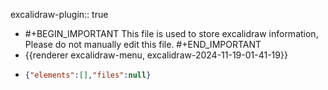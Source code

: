 excalidraw-plugin:: true

- #+BEGIN_IMPORTANT
  This file is used to store excalidraw information, Please do not manually edit this file.
  #+END_IMPORTANT
- {{renderer excalidraw-menu, excalidraw-2024-11-19-01-41-19}}
- ```json
  {"elements":[],"files":null}
  ```